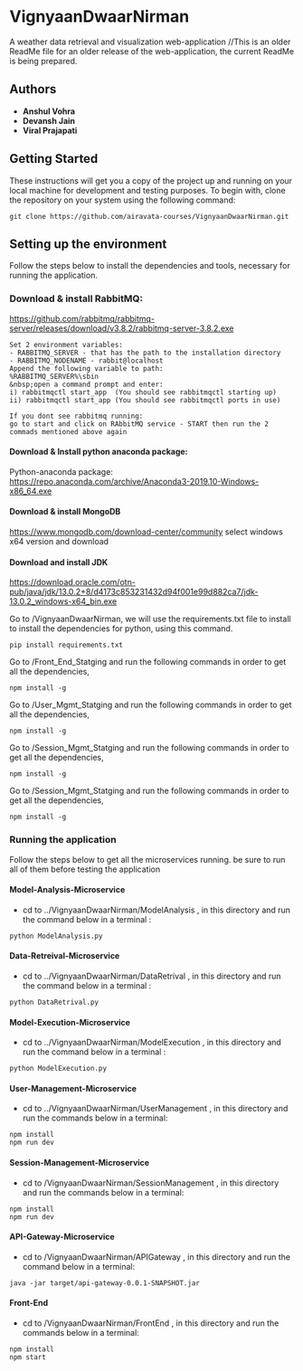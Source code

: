 # VignyaanDwaarNirman

A weather data retrieval and visualization web-application
//This is an older ReadMe file for an older release of the web-application, the current ReadMe is being prepared.

## Authors

* **Anshul Vohra** 
* **Devansh Jain**
* **Viral Prajapati**


## Getting Started

These instructions will get you a copy of the project up and running on your local machine for development and testing purposes. To begin with, clone the repository on your system using the following command: 

```
git clone https://github.com/airavata-courses/VignyaanDwaarNirman.git
```

## Setting up the environment

Follow the steps below to install the dependencies and tools, necessary for running the application. 

### Download & install RabbitMQ:  
https://github.com/rabbitmq/rabbitmq-server/releases/download/v3.8.2/rabbitmq-server-3.8.2.exe  
```
Set 2 environment variables:  
- RABBITMQ_SERVER - that has the path to the installation directory  
- RABBITMQ_NODENAME - rabbit@localhost  
Append the following variable to path:  
%RABBITMQ_SERVER%\sbin      
&nbsp;open a command prompt and enter:  
i) rabbitmqctl start_app  (You should see rabbitmqctl starting up)   
ii) rabbitmqctl start_app (You should see rabbitmqctl ports in use)  

If you dont see rabbitmq running: 
go to start and click on RAbbitMQ service - START then run the 2 commads mentioned above again
```

#### Download & Install python anaconda package:
Python-anaconda package: https://repo.anaconda.com/archive/Anaconda3-2019.10-Windows-x86_64.exe

#### Download & install MongoDB
https://www.mongodb.com/download-center/community select windows x64 version and download

#### Download and install JDK
https://download.oracle.com/otn-pub/java/jdk/13.0.2+8/d4173c853231432d94f001e99d882ca7/jdk-13.0.2_windows-x64_bin.exe

Go to /VignyaanDwaarNirman, we will use the requirements.txt file to install to install the dependencies for python, using this command.

```
pip install requirements.txt
```
Go to /Front_End_Statging and run the following commands in order to get all the dependencies,
```
npm install -g
```
Go to /User_Mgmt_Statging and run the following commands in order to get all the dependencies,
```
npm install -g
```
Go to /Session_Mgmt_Statging and run the following commands in order to get all the dependencies,
```
npm install -g
```
Go to /Session_Mgmt_Statging and run the following commands in order to get all the dependencies,
```
npm install -g
```

### Running the application
Follow the steps below to get all the microservices running. be sure to run all of them before testing the application 
#### Model-Analysis-Microservice
- cd to ../VignyaanDwaarNirman/ModelAnalysis , in this directory and run the command below in a terminal :
```
python ModelAnalysis.py
```
#### Data-Retreival-Microservice
- cd to ../VignyaanDwaarNirman/DataRetrival , in this directory and run the command below in a terminal :
```
python DataRetrival.py
```
#### Model-Execution-Microservice
- cd to ../VignyaanDwaarNirman/ModelExecution , in this directory and run the command below in a terminal :
```
python ModelExecution.py
```
#### User-Management-Microservice
- cd to ../VignyaanDwaarNirman/UserManagement , in this directory and run the commands below in a terminal:
```
npm install
npm run dev
```
#### Session-Management-Microservice
- cd to /VignyaanDwaarNirman/SessionManagement , in this directory and run the commands below in a terminal:
```
npm install
npm run dev
```
#### API-Gateway-Microservice
- cd to /VignyaanDwaarNirman/APIGateway , in this directory and run the command below in a terminal:
```
java -jar target/api-gateway-0.0.1-SNAPSHOT.jar
```
#### Front-End
- cd to /VignyaanDwaarNirman/FrontEnd , in this directory and run the commands below in a terminal: 
```
npm install
npm start
```


